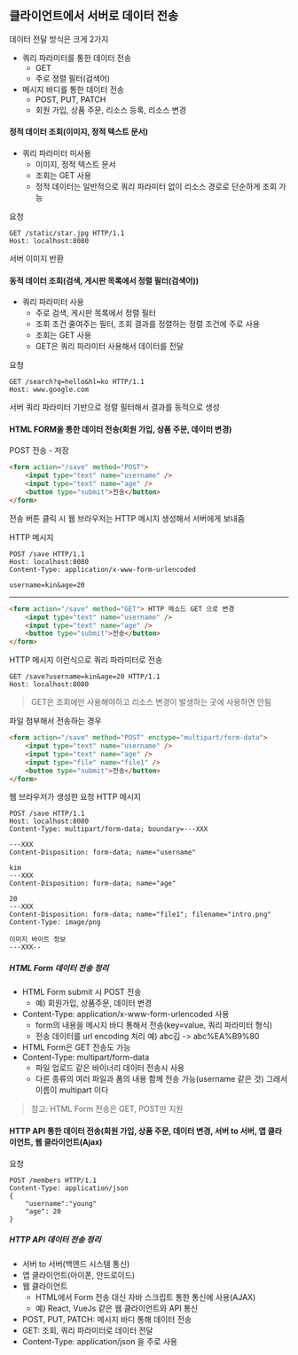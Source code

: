 ## 클라이언트에서 서버로 데이터 전송

데이터 전달 방식은 크게 2가지

- 쿼리 파라미터를 통한 데이터 전송
  - GET
  - 주로 졍렬 필터(검색어)
- 메시지 바디를 통한 데이터 전송
  - POST, PUT, PATCH
  - 회원 가입, 상품 주문, 리소스 등록, 리소스 변경

#### 정적 데이터 조회(이미지, 정적 텍스트 문서)

- 쿼리 파라미터 미사용
  - 이미지, 정적 텍스트 문서
  - 조회는 GET 사용
  - 정적 데이터는 일반적으로 쿼리 파라미터 없이 리소스 경로로 단순하게 조회 가능

요청

```
GET /static/star.jpg HTTP/1.1
Host: localhost:8080
```

서버 이미지 반환

#### 동적 데이터 조회(검색, 게시판 목록에서 정렬 필터(검색어))

- 쿼리 파라미터 사용
  - 주로 검색, 게시판 목록에서 정렬 필터
  - 조회 조건 줄여주는 필터, 조회 결과를 정렬하는 정렬 조건에 주로 사용
  - 조회는 GET 사용
  - GET은 쿼리 파라미터 사용해서 데이터를 전달

요청

```
GET /search?q=hello&hl=ko HTTP/1.1
Host: www.google.com
```

서버
쿼리 파라미터 기반으로 정렬 필터해서 결과를 동적으로 생성

#### HTML FORM을 통한 데이터 전송(회원 가입, 상품 주문, 데이터 변경)

POST 전송 - 저장

```HTML
<form action="/save" method="POST">
    <input type="text" name="username" />
    <input type="text" name="age" />
    <button type="submit">전송</button>
</form>
```

전송 버튼 클릭 시 웹 브라우저는 HTTP 메시지 생성해서 서버에게 보내줌

HTTP 메시지

```
POST /save HTTP/1.1
Host: localhost:8080
Content-Type: application/x-www-form-urlencoded

username=kin&age=20
```

<hr>

```HTML
<form action="/save" method="GET"> HTTP 메소드 GET 으로 변경
    <input type="text" name="username" />
    <input type="text" name="age" />
    <button type="submit">전송</button>
</form>
```

HTTP 메시지
이런식으로 쿼리 파라미터로 전송

```
GET /save?username=kin&age=20 HTTP/1.1
Host: localhost:8080
```

> GET은 조회에만 사용해야하고 리소스 변경이 발생하는 곳에 사용하면 안됨

파일 첨부해서 전송하는 경우

```HTML
<form action="/save" method="POST" enctype="multipart/form-data">
    <input type="text" name="username" />
    <input type="text" name="age" />
    <input type="file" name="file1" />
    <button type="submit">전송</button>
</form>
```

웹 브라우저가 생성한 요청 HTTP 메시지

```
POST /save HTTP/1.1
Host: localhost:8080
Content-Type: multipart/form-data; boundary=---XXX

---XXX
Content-Disposition: form-data; name="username"

kim
---XXX
Content-Disposition: form-data; name="age"

20
---XXX
Content-Disposition: form-data; name="file1"; filename="intro.png"
Content-Type: image/png

이미지 바이트 정보
---XXX--
```

##### HTML Form 데이터 전송 정리

- HTML Form submit 시 POST 전송
  - 예) 회원가입, 상품주문, 데이터 변경
- Content-Type: application/x-www-form-urlencoded 사용
  - form의 내용을 메시지 바디 통해서 전송(key=value, 쿼리 파라미터 형식)
  - 전송 데이터를 url encoding 처리
    예) abc김 -> abc%EA%B9%80
- HTML Form은 GET 전송도 가능
- Content-Type: multipart/form-data
  - 파일 업로드 같은 바이너리 데이터 전송시 사용
  - 다른 종류의 여러 파일과 폼의 내용 함께 전송 가능(username 같은 것) 그래서 이름이 multipart 이다

> 참고: HTML Form 전송은 GET, POST만 지원

#### HTTP API 통한 데이터 전송(회원 가입, 상품 주문, 데이터 변경, 서버 to 서버, 앱 클라이언트, 웹 클라이언트(Ajax)

요청

```
POST /members HTTP/1.1
Content-Type: application/json
{
    "username":"young"
    "age": 20
}
```

##### HTTP API 데이터 전송 정리

- 서버 to 서버(백엔드 시스템 통신)
- 앱 클라이언트(아이폰, 안드로이드)
- 웹 클라이언트
  - HTML에서 Form 전송 대신 자바 스크립트 통한 통신에 사용(AJAX)
  - 예) React, VueJs 같은 웹 클라이언트와 API 통신
- POST, PUT, PATCH: 메시지 바디 통해 데이터 전송
- GET: 조회, 쿼리 파라미터로 데이터 전달
- Content-Type: application/json 을 주로 사용
